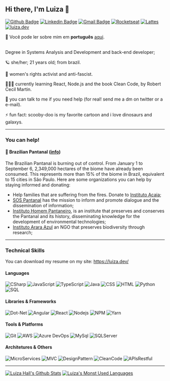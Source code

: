## Hi there, I'm Luiza 👋
[![Github Badge](https://img.shields.io/badge/-Github-000?logo=Github&logoColor=white&link=https://github.com/luizous)](https://github.com/luizous)
[![Linkedin Badge](https://img.shields.io/badge/-LinkedIn-blue?logo=Linkedin&logoColor=white&link=https://www.linkedin.com/in/luizous/?locale=en_US)](https://www.linkedin.com/in/luizarvm/?locale=en_US)
[![Gmail Badge](https://img.shields.io/badge/-Gmail-c14438?logo=Gmail&logoColor=white&link=mailto:luizaruivoms@gmail.com)](mailto:luizaruivoms@gmail.com)
[![Rocketseat](https://img.shields.io/badge/🚀-Rocketseat-662D91)](https://app.rocketseat.com.br/me/luizarvm)
[![Lattes](https://img.shields.io/badge/%20-Lattes-lightgrey)](http://lattes.cnpq.br/1667735616723826)
[![luiza.dev](https://img.shields.io/badge/💙-luiza.dev-blue)](https://luiza.dev/)

🔡 Você pode ler sobre mim em <b>português</b> [aqui](https://github.com/luizous/luizous/blob/master/README.pt-br.md).
<br/><br/>

Degree in Systems Analysis and Development and back-end developer;

🪐 she/her; 21 years old; from brazil.

🦾 women's rights activist and anti-fascist.

👩🏻‍💻 currently learning React, Node.js and the book Clean Code, by Robert Cecil Martin.

💬 you can talk to me if you need help (for real! send me a dm on twitter or a e-mail).

⚡ fun fact: scooby-doo is my favorite cartoon and i love dinosaurs and galaxys.

---

### You can help!
#### 🐆 Brazilian Pantanal ([info](https://www.instagram.com/p/CFLD6bRgrmG/))
The Brazilian Pantanal is burning out of control. From January 1 to September 6, 2,349,000 hectares of the biome have already been consumed. This represents more than 15% of the biome in Brazil, equivalent to 15 cities in São Paulo. Here are some organizations you can help by staying informed and donating:
- Help families that are suffering from the fires. Donate to [Instituto Acaia](https://www.instagram.com/p/CFIUoboAkaG/);
- [SOS Pantanal](https://linktr.ee/SOSPantanal) has the mission to inform and promote dialogue and the dissemination of information;
- [Instituto Homem Pantaneiro](http://www.institutohomempantaneiro.org.br/participe), is an institute that preserves and conserves the Pantanal and its history, disseminating knowledge for the development of environmental technologies;
- [Instituto Arara Azul](https://linktr.ee/institutoararaazuloficial) an NGO that preserves biodiversity through research;

---

### Technical Skills
You can download my resume on my site: https://luiza.dev/

#### Languages
![CSharp](https://img.shields.io/badge/C%20Sharp-239120.svg?logo=c-sharp&logoColor=white)
![JavaScript](https://img.shields.io/badge/JavaScript-black.svg?logo=javascript)
![TypeScript](https://img.shields.io/badge/TypeScript-007ACC.svg?logo=typescript)
![Java](https://img.shields.io/badge/Java-007396.svg?logo=java)
![CSS](https://img.shields.io/badge/CSS-1572B6.svg?logo=css3&logoColor=white)
![HTML](https://img.shields.io/badge/HTML-E34F26.svg?logo=html5&logoColor=white)
![Python](https://img.shields.io/badge/Python-3776AB.svg?logo=python&logoColor=white)
![SQL](https://img.shields.io/badge/SQL-gray.svg)

#### Libraries & Frameworks
![Dot-Net](https://img.shields.io/badge/.NET-5C2D91.svg?logo=.net)
![Angular](https://img.shields.io/badge/Angular-DD0031.svg?logo=angular)
![React](https://img.shields.io/badge/React-61DAFB.svg?logo=react&logoColor=white)
![Nodejs](https://img.shields.io/badge/NodeJs-339933.svg?logo=node.js&logoColor=white)
![NPM](https://img.shields.io/badge/NPM-CB3837.svg?logo=npm)
![Yarn](https://img.shields.io/badge/Yarn-2C8EBB.svg?logo=yarn&logoColor=white)

#### Tools & Platforms
![Git](https://img.shields.io/badge/Git-F05032.svg?logo=git&logoColor=white)
![AWS](https://img.shields.io/badge/AWS-232F3E.svg?logo=amazon-aws)
![Azure DevOps](https://img.shields.io/badge/Azure%20DevOps-0078D7.svg?logo=azuredevops)
![MySql](https://img.shields.io/badge/MySQL-4479A1.svg?logo=mysql&logoColor=white)
![SQLServer](https://img.shields.io/badge/Microsoft%20SQL%20Server-CC2927.svg?logo=microsoft-sql-server)

#### Architetures & Others
![MicroServices](https://img.shields.io/badge/MicroServices-gray.svg)
![MVC](https://img.shields.io/badge/MVC-gray.svg)
![DesignPattern](https://img.shields.io/badge/Design%20Pattern-gray.svg)
![CleanCode](https://img.shields.io/badge/Clean%20Code-gray.svg)
![APIsRestful](https://img.shields.io/badge/APIs%20Restful-gray.svg)

---

[![Luiza Hall's Github Stats](https://github-readme-stats.vercel.app/api?username=luizous)](https://github.com/anuraghazra/github-readme-stats)
[![Luiza's Monst Used Languages](https://github-readme-stats.vercel.app/api/top-langs/?username=luizous&count_private=true&layout=compact)](https://github.com/luizous?tab=repositories)
